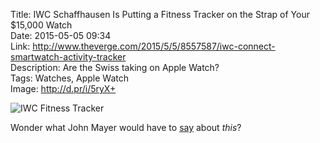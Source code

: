 Title: IWC Schaffhausen Is Putting a Fitness Tracker on the Strap of Your $15,000 Watch  
Date: 2015-05-05 09:34  
Link: http://www.theverge.com/2015/5/5/8557587/iwc-connect-smartwatch-activity-tracker  
Description: Are the Swiss taking on Apple Watch?  
Tags: Watches, Apple Watch  
Image: http://d.pr/i/5ryX+  

![IWC Fitness Tracker][1]

Wonder what John Mayer would have to [say][2] about *this*? 

[1]: http://d.pr/i/5ryX+ "IWC Fitness Tracker"
[2]: http://www.hodinkee.com/blog/an-open-letter-to-iwc-from-john-mayer "IWC's response to John Mayer's letter"
